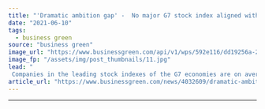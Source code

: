 ```yaml
---
title: "'Dramatic ambition gap' -  No major G7 stock index aligned with Paris Agreement climate goals"
date: "2021-06-10"
tags: 
  - business green
source: "business green"
image_url: "https://www.businessgreen.com/api/v1/wps/592e116/dd19256a-2b38-4489-a60d-f7ca03d74236/4/iw-climate-change-solar-power-033-185x114.jpg"
image_fp: "/assets/img/post_thumbnails/11.jpg"
lead: "
 Companies in the leading stock indexes of the G7 economies are on average planning for almost 3C of warming, despite growing numbers of net zero emission pledges ..."
article_url: "https://www.businessgreen.com/news/4032609/dramatic-ambition-gap-major-g7-stock-index-aligned-paris-agreement-climate-goals"
---
```


---
